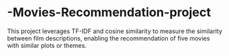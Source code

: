 # -Movies-Recommendation-project
This project leverages TF-IDF and cosine similarity to measure the similarity between  film descriptions, enabling the recommendation of five movies with similar plots or  themes.
